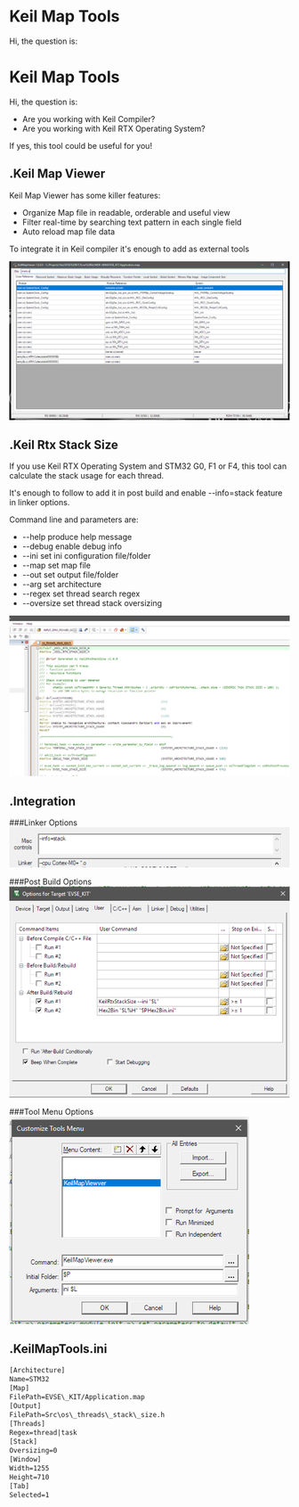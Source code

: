 # Keil Map Tools

Hi, the question is:
# Keil Map Tools

Hi, the question is:

- Are you working with Keil Compiler?
- Are you working with Keil RTX Operating System?

If yes, this tool could be useful for you!

## .Keil Map Viewer

Keil Map Viewer has some killer features:

- Organize Map file in readable, orderable and useful view
- Filter real-time by searching text pattern in each single field
- Auto reload map file data

To integrate it in Keil compiler it&#39;s enough to add as external tools

![](https://github.com/undici77/KeilMapTools/blob/master/Images/KeilMapViewer.png)

## .Keil Rtx Stack Size

If you use Keil RTX Operating System and STM32 G0, F1 or F4, this tool can calculate the stack usage for each thread.

It&#39;s enough to follow to add it in post build and enable --info=stack feature in linker options.

Command line and parameters are:

- --help produce help message
- --debug enable debug info
- --ini set ini configuration file/folder
- --map set map file
- --out set output file/folder
- --arg set architecture
- --regex set thread search regex
- --oversize set thread stack oversizing

![](https://github.com/undici77/KeilMapTools/blob/master/Images/KeilRtxStackSize.png)

## .Integration
###Linker Options
![](https://github.com/undici77/KeilMapTools/blob/master/Images/KeilLinkerOptions.png)

###Post Build Options
![](https://github.com/undici77/KeilMapTools/blob/master/Images/KeilProjectOptions.png)

###Tool Menu Options
![](https://github.com/undici77/KeilMapTools/blob/master/Images/KeilExternalTools.png)

## .KeilMapTools.ini
```
[Architecture]
Name=STM32
[Map]
FilePath=EVSE\_KIT/Application.map
[Output]
FilePath=Src\os\_threads\_stack\_size.h
[Threads]
Regex=thread|task
[Stack]
Oversizing=0
[Window]
Width=1255
Height=710
[Tab]
Selected=1
```
